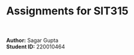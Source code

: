 <h1>Assignments for SIT315</h1><br /><br />
<b>Author:</b> Sagar Gupta<br />
<b>Student ID:</b> 220010464
